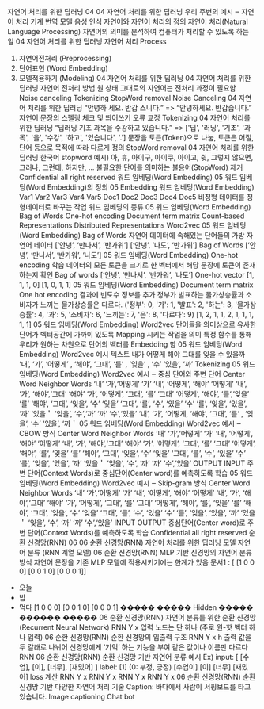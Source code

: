 자연어 처리를 위한 딥러닝
04
04 자연어 처리를 위한 딥러닝
우리 주변의 예시 ‒ 자연어 처리
기계 번역 모델 음성 인식
자연어와 자연어 처리의 정의
자연어 처리(Natural Language Processing)
자연어의 의미를 분석하여 컴퓨터가 처리할 수 있도록 하는 일
04 자연어 처리를 위한 딥러닝
자연어 처리 Process
1. 자연어전처리
(Preprocessing)
2. 단어표현
(Word Embedding)
3. 모델적용하기
(Modeling)
04 자연어 처리를 위한 딥러닝
04 자연어 처리를 위한 딥러닝
자연어 전처리 방법
원 상태 그대로의 자연어는 전처리 과정이 필요함
Noise canceling
Tokenizing
StopWord removal
Noise Canceling
04 자연어 처리를 위한 딥러닝
“안녕하 세요. 반갑 스니다.” => “안녕하세요. 반갑습니다.”
자연어 문장의 스펠링 체크 및 띄어쓰기 오류 교정
Tokenizing
04 자연어 처리를 위한 딥러닝
“딥러닝 기초 과목을 수강하고 있습니다.”
=> ['딥', '러닝', '기초', '과목', '을', '수강', '하고', '있습니다', '.']
문장을 토큰(Token)으로 나눔,
토큰은 어절, 단어 등으로 목적에 따라 다르게 정의
StopWord removal
04 자연어 처리를 위한 딥러닝
한국어 stopword 예시)
아, 휴, 아이구, 아이쿠, 아이고, 쉿, 그렇지 않으면, 그러나, 그런데, 하지만, ...
불필요한 단어를 의미하는 불용어(StopWord) 제거
Confidential all right reserved
워드 임베딩(Word Embedding)
05
워드 임베딩(Word Embedding)의 정의
05
Embedding
워드 임베딩(Word Embedding)
Var1 Var2 Var3 Var4 Var5
Doc1
Doc2
Doc3
Doc4
Doc5
비정형 데이터를 정형데이터로 바꾸는 작업
워드 임베딩의 종류
05 워드 임베딩(Word Embedding)
Bag of Words
One-hot encoding
Document term matrix
Count-based Representations Distributed Representations
Word2vec
05 워드 임베딩(Word Embedding)
Bag of Words
자연어 데이터에 속해있는 단어들의 가방
자연어 데이터
[‘안녕’, ‘만나서’, ‘반가워’]
[‘안녕’, ‘나도’, ‘반가워’]
Bag of Words
[‘안녕’, ‘만나서’,
‘반가워’, ‘나도’]
05 워드 임베딩(Word Embedding)
One-hot encoding
학습 데이터의 모든 토큰을 크기로 한 벡터에서
해당 문장에 토큰이 존재하는지 확인
Bag of words
[‘안녕’, ‘만나서’,
‘반가워’, ‘나도’]
One-hot vector
[1, 1, 1, 0]
[1, 0, 1, 1]
05 워드 임베딩(Word Embedding)
Document term matrix
One hot encoding 결과에 빈도수 정보를 추가
정부가 발표하는 물가상승률과 소비자가
느끼는 물가상승률은 다르다.
('정부': 0, '가': 1, '발표': 2, '하는': 3, '물가상승률': 4, '과': 5,
'소비자': 6, '느끼는': 7, '은': 8, '다르다': 9)
[1, 2, 1, 1, 2, 1, 1, 1, 1, 1] 
05 워드 임베딩(Word Embedding)
Word2vec
단어들을 의미상으로 유사한 단어가
벡터공간에 가까이 있도록 Mapping 시키는 작업을 의미
특정 함수를 통해 우리가 원하는 차원으로 단어의 벡터를 Embedding 함
05 워드 임베딩(Word Embedding)
Word2vec 예시 텍스트
내가 어떻게 해야 그대를 잊을 수 있을까
‘내’, ‘가’, ‘어떻게’
, ‘해야’, ‘그대’,
‘를’
, ‘잊을’
,
‘수’ ‘있을’, ‘까’
Tokenizing
05 워드 임베딩(Word Embedding)
Word2vec 예시 ‒ 중심 단어와 주변 단어
Center Word Neighbor Words
‘내’ ‘가’,‘어떻게’
‘가’ ‘내‘, ‘어떻게’, ‘해야’
‘어떻게’ ‘내’, ‘가’, ‘해야‘,‘그대’
‘해야’ ‘가’, ‘어떻게’, ‘그대‘, ‘를’
‘그대’ ‘어떻게’, ‘해야’, ‘를‘,‘잊을’
‘를’ ‘해야’, ‘그대’, ‘잊을‘, ‘수’
‘잊을’ ‘그대’, ‘를’, ‘수’, ‘있을’
‘수’ ‘를’, ‘잊을’, ‘있을’, ‘까’
‘있을＇ ‘잊을’, ‘수’,‘까’
‘까’ ‘수’,‘있을’
‘내’, ‘가’, ‘어떻게, ‘해야’, ‘그대’,
‘를‘
, ‘잊을‘,
‘수’ ‘있을’, ‘까＇
05 워드 임베딩(Word Embedding)
Word2vec 예시 ‒ CBOW 방식
Center Word Neighbor Words
‘내’ ‘가’,‘어떻게’
‘가’ ‘내‘, ‘어떻게’, ‘해야’
‘어떻게’ ‘내’, ‘가’, ‘해야‘,‘그대’
‘해야’ ‘가’, ‘어떻게’, ‘그대‘, ‘를’
‘그대’ ‘어떻게’, ‘해야’, ‘를‘, ‘잊을’
‘를’ ‘해야’, ‘그대’, ‘잊을‘, ‘수’
‘잊을’ ‘그대’, ‘를’, ‘수’, ‘있을’
‘수’ ‘를’, ‘잊을’, ‘있을’, ‘까’
‘있을＇ ‘잊을’, ‘수’, ‘까’
‘까’ ‘수’,‘있을’
OUTPUT INPUT
주변 단어(Context Words)로 중심단어(Center word)를 예측하도록 학습
05 워드 임베딩(Word Embedding)
Word2vec 예시 ‒ Skip-gram 방식
Center Word Neighbor Words
‘내’ ‘가’,‘어떻게’
‘가’ ‘내‘, ‘어떻게’, ‘해야’
‘어떻게’ ‘내’, ‘가’, ‘해야‘,‘그대’
‘해야’ ‘가’, ‘어떻게’, ‘그대‘, ‘를’
‘그대’ ‘어떻게’, ‘해야’, ‘를‘, ‘잊을’
‘를’ ‘해야’, ‘그대’, ‘잊을‘, ‘수’
‘잊을’ ‘그대’, ‘를’, ‘수’, ‘있을’
‘수’ ‘를’, ‘잊을’, ‘있을’, ‘까’
‘있을＇ ‘잊을’, ‘수’, ‘까’
‘까’ ‘수’,‘있을’
INPUT OUTPUT
중심단어(Center word)로 주변 단어(Context Words)를 예측하도록 학습
Confidential all right reserved
순환 신경망(RNN)
06
06 순환 신경망(RNN)
자연어 처리를 위한 딥러닝 모델
자연어 분류
(RNN 계열 모델)
06 순환 신경망(RNN)
MLP 기반 신경망의 자연어 분류 방식
자연어 문장을 기존 MLP 모델에 적용시키기에는 한계가 있음
문서1 : [ [1 0 0 0]
[0 0 1 0]
[0 0 0 1]]
- 오늘
- 밥
- 먹다
[1 0 0 0]
[0 0 1 0]
[0 0 0 1]
�����
�����
Hidden
�����
������
�����
06 순환 신경망(RNN)
자연어 분류를 위한 순환 신경망(Recurrent Neural Network)
RNN
Y
x 입력 노드는 단 하나
(주로 원-핫 벡터 하나 입력)
06 순환 신경망(RNN)
순환 신경망의 입출력 구조
RNN
Y
x
h
출력 값을 두 갈래로 나뉘어
신경망에게 ‘기억’ 하는 기능을 부여
같은 값이나 이름만 다르다
RNN
06 순환 신경망(RNN)
순환 신경망 기반 자연어 분류 예시
Ex) input: [ [수업], [이], [너무], [재밌어] ] label: [1] (0: 부정, 긍정)
[수업이] [이] [너무] [재밌어]
loss 계산
RNN
Y
x
RNN
Y
x
RNN
Y
x
RNN
Y
x
06 순환 신경망(RNN)
순환 신경망 기반 다양한 자연어 처리 기술
Caption: 바다에서 사람이 서핑보드를 타고
있습니다.
Image captioning Chat bot
